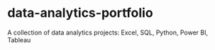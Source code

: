 # data-analytics-portfolio
A collection of data analytics projects: Excel, SQL, Python, Power BI, Tableau
